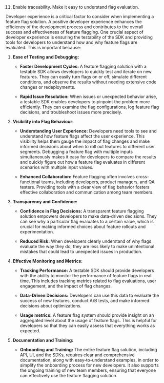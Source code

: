 11. Enable traceability. Make it easy to understand flag evaluation.

Developer experience is a critical factor to consider when implementing a feature flag solution. A positive developer experience enhances the efficiency of the development process and contributes to the overall success and effectiveness of feature flagging. One crucial aspect of developer experience is ensuring the testability of the SDK and providing tools for developers to understand how and why feature flags are evaluated. This is important because:

1. **Ease of Testing and Debugging:**

   - **Faster Development Cycles:** A feature flagging solution with a testable SDK allows developers to quickly test and iterate on new features. They can easily turn flags on or off, simulate different conditions, and observe the results without needing extensive code changes or redeployments.

   - **Rapid Issue Resolution:** When issues or unexpected behavior arise, a testable SDK enables developers to pinpoint the problem more efficiently. They can examine the flag configurations, log feature flag decisions, and troubleshoot issues more precisely.

2. **Visibility into Flag Behaviour:**

   - **Understanding User Experience:** Developers need tools to see and understand how feature flags affect the user experience. This visibility helps them gauge the impact of flag changes and make informed decisions about when to roll out features to different user segments. Debugging a feature flag with multiple inputs simultaneously makes it easy for developers to compare the results and quickly figure out how a feature flag evaluates in different scenarios with multiple input values.

   - **Enhanced Collaboration:** Feature flagging often involves cross-functional teams, including developers, product managers, and QA testers. Providing tools with a clear view of flag behavior fosters effective collaboration and communication among team members.

3. **Transparency and Confidence:**

   - **Confidence in Flag Decisions:** A transparent feature flagging solution empowers developers to make data-driven decisions. They can see why a particular flag evaluates to a certain value, which is crucial for making informed choices about feature rollouts and experimentation.

   - **Reduced Risk:** When developers clearly understand of why flags evaluate the way they do, they are less likely to make unintentional mistakes that could lead to unexpected issues in production.

4. **Effective Monitoring and Metrics:**

   - **Tracking Performance:** A testable SDK should provide developers with the ability to monitor the performance of feature flags in real time. This includes tracking metrics related to flag evaluations, user engagement, and the impact of flag changes.

   - **Data-Driven Decisions:** Developers can use this data to evaluate the success of new features, conduct A/B tests, and make informed decisions about optimizations.

   - **Usage metrics:** A feature flag system should provide insight on an aggregated level about the usage of feature flags. This is helpful for developers so that they can easily assess that everything works as expected. 

5. **Documentation and Training:**

   - **Onboarding and Training:** The entire feature flag solution, including API, UI, and the SDKs, requires clear and comprehensive documentation, along with easy-to-understand examples, in order to simplify the onboarding process for new developers. It also supports the ongoing training of new team members, ensuring that everyone can effectively use the feature flagging solution.

